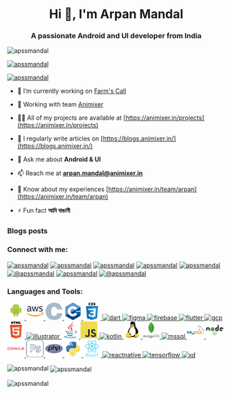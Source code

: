 <h1 align="center">Hi 👋, I'm Arpan Mandal</h1>
<h3 align="center">A passionate Android and UI developer from India</h3>

<p align="left"> <img src="https://komarev.com/ghpvc/?username=apssmandal&label=Profile%20views&color=0e75b6&style=flat" alt="apssmandal" /> </p>

<p align="left"> <a href="https://github.com/apssmandal/apssmandal"><img src="https://github-profile-trophy.vercel.app/?username=apssmandal" alt="apssmandal" /></a> </p>

<p align="left"> <a href="https://twitter.com/apssmandal" target="blank"><img src="https://img.shields.io/twitter/follow/apssmandal?logo=twitter&style=for-the-badge" alt="apssmandal" /></a> </p>

- 🔭 I’m currently working on [Farm's Call](https://farmscall.com)

- 🤝 Working with team [Animixer](https://animixer.in)

- 👨‍💻 All of my projects are available at [https://animixer.in/projects](https://animixer.in/projects)

- 📝 I regularly write articles on [https://blogs.animixer.in/](https://blogs.animixer.in/)

- 💬 Ask me about **Android & UI**

- 📫 Reach me at **arpan.mandal@animixer.in**

- 📄 Know about my experiences [https://animixer.in/team/arpan](https://animixer.in/team/arpan)

- ⚡ Fun fact **আমি বাঙালী**

### Blogs posts
<!-- BLOG-POST-LIST:START -->
<!-- BLOG-POST-LIST:END -->

<h3 align="left">Connect with me:</h3>
<p align="left">
<a href="https://twitter.com/apssmandal" target="blank"><img align="center" src="https://cdn.jsdelivr.net/npm/simple-icons@3.0.1/icons/twitter.svg" alt="apssmandal" height="30" width="40" /></a>
<a href="https://linkedin.com/in/apssmandal" target="blank"><img align="center" src="https://cdn.jsdelivr.net/npm/simple-icons@3.0.1/icons/linkedin.svg" alt="apssmandal" height="30" width="40" /></a>
<a href="https://fb.com/apssmandal" target="blank"><img align="center" src="https://cdn.jsdelivr.net/npm/simple-icons@3.0.1/icons/facebook.svg" alt="apssmandal" height="30" width="40" /></a>
<a href="https://instagram.com/apssmandal" target="blank"><img align="center" src="https://cdn.jsdelivr.net/npm/simple-icons@3.0.1/icons/instagram.svg" alt="apssmandal" height="30" width="40" /></a>
<a href="https://dribbble.com/apssmandal" target="blank"><img align="center" src="https://cdn.jsdelivr.net/npm/simple-icons@3.0.1/icons/dribbble.svg" alt="apssmandal" height="30" width="40" /></a>
<a href="https://medium.com/@apssmandal" target="blank"><img align="center" src="https://cdn.jsdelivr.net/npm/simple-icons@3.0.1/icons/medium.svg" alt="@apssmandal" height="30" width="40" /></a>
<a href="https://www.codechef.com/users/apssmandal" target="blank"><img align="center" src="https://cdn.jsdelivr.net/npm/simple-icons@3.1.0/icons/codechef.svg" alt="apssmandal" height="30" width="40" /></a>
<a href="https://www.hackerearth.com/@apssmandal" target="blank"><img align="center" src="https://cdn.jsdelivr.net/npm/simple-icons@3.0.1/icons/hackerearth.svg" alt="@apssmandal" height="30" width="40" /></a>
</p>

<h3 align="left">Languages and Tools:</h3>
<p align="left"> <a href="https://developer.android.com" target="_blank"> <img src="https://raw.githubusercontent.com/devicons/devicon/master/icons/android/android-original-wordmark.svg" alt="android" width="40" height="40"/> </a> <a href="https://aws.amazon.com" target="_blank"> <img src="https://raw.githubusercontent.com/devicons/devicon/master/icons/amazonwebservices/amazonwebservices-original-wordmark.svg" alt="aws" width="40" height="40"/> </a> <a href="https://www.cprogramming.com/" target="_blank"> <img src="https://raw.githubusercontent.com/devicons/devicon/master/icons/c/c-original.svg" alt="c" width="40" height="40"/> </a> <a href="https://www.w3schools.com/cpp/" target="_blank"> <img src="https://raw.githubusercontent.com/devicons/devicon/master/icons/cplusplus/cplusplus-original.svg" alt="cplusplus" width="40" height="40"/> </a> <a href="https://www.w3schools.com/css/" target="_blank"> <img src="https://raw.githubusercontent.com/devicons/devicon/master/icons/css3/css3-original-wordmark.svg" alt="css3" width="40" height="40"/> </a> <a href="https://dart.dev" target="_blank"> <img src="https://www.vectorlogo.zone/logos/dartlang/dartlang-icon.svg" alt="dart" width="40" height="40"/> </a> <a href="https://www.figma.com/" target="_blank"> <img src="https://www.vectorlogo.zone/logos/figma/figma-icon.svg" alt="figma" width="40" height="40"/> </a> <a href="https://firebase.google.com/" target="_blank"> <img src="https://www.vectorlogo.zone/logos/firebase/firebase-icon.svg" alt="firebase" width="40" height="40"/> </a> <a href="https://flutter.dev" target="_blank"> <img src="https://www.vectorlogo.zone/logos/flutterio/flutterio-icon.svg" alt="flutter" width="40" height="40"/> </a> <a href="https://cloud.google.com" target="_blank"> <img src="https://www.vectorlogo.zone/logos/google_cloud/google_cloud-icon.svg" alt="gcp" width="40" height="40"/> </a> <a href="https://www.w3.org/html/" target="_blank"> <img src="https://raw.githubusercontent.com/devicons/devicon/master/icons/html5/html5-original-wordmark.svg" alt="html5" width="40" height="40"/> </a> <a href="https://www.adobe.com/in/products/illustrator.html" target="_blank"> <img src="https://www.vectorlogo.zone/logos/adobe_illustrator/adobe_illustrator-icon.svg" alt="illustrator" width="40" height="40"/> </a> <a href="https://www.java.com" target="_blank"> <img src="https://raw.githubusercontent.com/devicons/devicon/master/icons/java/java-original.svg" alt="java" width="40" height="40"/> </a> <a href="https://developer.mozilla.org/en-US/docs/Web/JavaScript" target="_blank"> <img src="https://raw.githubusercontent.com/devicons/devicon/master/icons/javascript/javascript-original.svg" alt="javascript" width="40" height="40"/> </a> <a href="https://kotlinlang.org" target="_blank"> <img src="https://www.vectorlogo.zone/logos/kotlinlang/kotlinlang-icon.svg" alt="kotlin" width="40" height="40"/> </a> <a href="https://www.linux.org/" target="_blank"> <img src="https://raw.githubusercontent.com/devicons/devicon/master/icons/linux/linux-original.svg" alt="linux" width="40" height="40"/> </a> <a href="https://www.mongodb.com/" target="_blank"> <img src="https://raw.githubusercontent.com/devicons/devicon/master/icons/mongodb/mongodb-original-wordmark.svg" alt="mongodb" width="40" height="40"/> </a> <a href="https://www.microsoft.com/en-us/sql-server" target="_blank"> <img src="https://cdn.worldvectorlogo.com/logos/microsoft-sql-server.svg" alt="mssql" width="40" height="40"/> </a> <a href="https://www.mysql.com/" target="_blank"> <img src="https://raw.githubusercontent.com/devicons/devicon/master/icons/mysql/mysql-original-wordmark.svg" alt="mysql" width="40" height="40"/> </a> <a href="https://nodejs.org" target="_blank"> <img src="https://raw.githubusercontent.com/devicons/devicon/master/icons/nodejs/nodejs-original-wordmark.svg" alt="nodejs" width="40" height="40"/> </a> <a href="https://www.oracle.com/" target="_blank"> <img src="https://raw.githubusercontent.com/devicons/devicon/master/icons/oracle/oracle-original.svg" alt="oracle" width="40" height="40"/> </a> <a href="https://www.photoshop.com/en" target="_blank"> <img src="https://raw.githubusercontent.com/devicons/devicon/master/icons/photoshop/photoshop-line.svg" alt="photoshop" width="40" height="40"/> </a> <a href="https://www.php.net" target="_blank"> <img src="https://raw.githubusercontent.com/devicons/devicon/master/icons/php/php-original.svg" alt="php" width="40" height="40"/> </a> <a href="https://www.python.org" target="_blank"> <img src="https://raw.githubusercontent.com/devicons/devicon/master/icons/python/python-original.svg" alt="python" width="40" height="40"/> </a> <a href="https://reactjs.org/" target="_blank"> <img src="https://raw.githubusercontent.com/devicons/devicon/master/icons/react/react-original-wordmark.svg" alt="react" width="40" height="40"/> </a> <a href="https://reactnative.dev/" target="_blank"> <img src="https://reactnative.dev/img/header_logo.svg" alt="reactnative" width="40" height="40"/> </a> <a href="https://www.tensorflow.org" target="_blank"> <img src="https://www.vectorlogo.zone/logos/tensorflow/tensorflow-icon.svg" alt="tensorflow" width="40" height="40"/> </a> <a href="https://www.adobe.com/products/xd.html" target="_blank"> <img src="https://cdn.worldvectorlogo.com/logos/adobe-xd.svg" alt="xd" width="40" height="40"/> </a> </p>

<p><img align="left" src="https://github-readme-stats.vercel.app/api/top-langs?username=apssmandal&show_icons=true&locale=en&layout=compact" alt="apssmandal" /></p>

<p>&nbsp;<img align="center" src="https://github-readme-stats.vercel.app/api?username=apssmandal&show_icons=true&locale=en" alt="apssmandal" /></p>

<p><img align="center" src="https://github-readme-streak-stats.herokuapp.com/?user=apssmandal&" alt="apssmandal" /></p>

